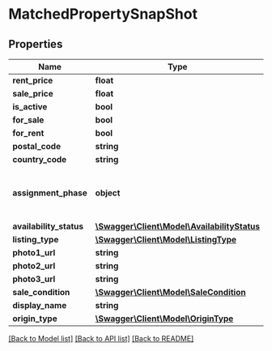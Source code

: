 # MatchedPropertySnapShot

## Properties
Name | Type | Description | Notes
------------ | ------------- | ------------- | -------------
**rent_price** | **float** |  | [optional] 
**sale_price** | **float** |  | [optional] 
**is_active** | **bool** |  | [optional] 
**for_sale** | **bool** |  | [optional] 
**for_rent** | **bool** |  | [optional] 
**postal_code** | **string** |  | [optional] 
**country_code** | **string** |  | [optional] 
**assignment_phase** | **object** | Assignment phase (&#39;Concept&#39;, &#39;Initiated&#39; or &#39;Completed&#39;). | [optional] 
**availability_status** | [**\Swagger\Client\Model\AvailabilityStatus**](AvailabilityStatus.md) |  | [optional] 
**listing_type** | [**\Swagger\Client\Model\ListingType**](ListingType.md) |  | [optional] 
**photo1_url** | **string** |  | [optional] 
**photo2_url** | **string** |  | [optional] 
**photo3_url** | **string** |  | [optional] 
**sale_condition** | [**\Swagger\Client\Model\SaleCondition**](SaleCondition.md) |  | [optional] 
**display_name** | **string** |  | [optional] 
**origin_type** | [**\Swagger\Client\Model\OriginType**](OriginType.md) |  | [optional] 

[[Back to Model list]](../README.md#documentation-for-models) [[Back to API list]](../README.md#documentation-for-api-endpoints) [[Back to README]](../README.md)


